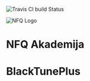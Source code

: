 ![Travis CI build Status](https://travis-ci.org/nfqakademija/BlackTunePlus.svg?branch=master)


![NFQ Logo](https://avatars0.githubusercontent.com/u/4995607?v=3&s=100)

NFQ Akademija
============
 # BlackTunePlus
 
